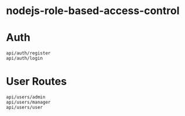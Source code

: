 # nodejs-role-based-access-control

# Auth
 
 ```
 api/auth/register
 api/auth/login
 ```


 # User Routes
 
 ```
 api/users/admin
 api/users/manager
 api/users/user
 ```